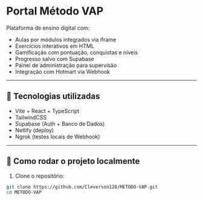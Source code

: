 # Portal Método VAP

Plataforma de ensino digital com:
- Aulas por módulos integrados via iframe
- Exercícios interativos em HTML
- Gamificação com pontuação, conquistas e níveis
- Progresso salvo com Supabase
- Painel de administração para supervisão
- Integração com Hotmart via Webhook

---

## 🔧 Tecnologias utilizadas

- Vite + React + TypeScript
- TailwindCSS
- Supabase (Auth + Banco de Dados)
- Netlify (deploy)
- Ngrok (testes locais de Webhook)

---

## 🚀 Como rodar o projeto localmente

1. Clone o repositório:

```bash
git clone https://github.com/Cleverson128/METODO-VAP.git
cd METODO-VAP
